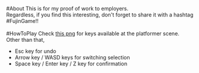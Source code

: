 #About
This is for my proof of work to employers.<br>
Regardless, if you find this interesting, don't forget to share it with a hashtag #FujinGame!!<br>
<br>
#HowToPlay
Check [this png](https://github.com/TrueRyoB/FujinGame/blob/main/Platformer%20Key%20Map.png) for keys available at the platformer scene.<br>
Other than that, <br>
- Esc key for undo
- Arrow key / WASD keys for switching selection
- Space key / Enter key / Z key for confirmation

